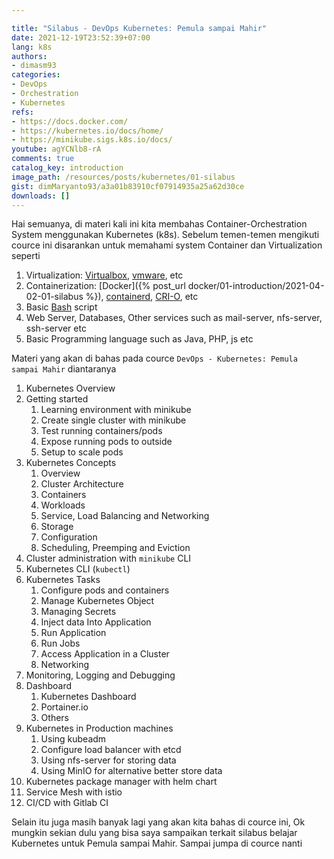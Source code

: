 ```yaml
---

title: "Silabus - DevOps Kubernetes: Pemula sampai Mahir"
date: 2021-12-19T23:52:39+07:00
lang: k8s
authors:
- dimasm93
categories:
- DevOps
- Orchestration
- Kubernetes
refs: 
- https://docs.docker.com/
- https://kubernetes.io/docs/home/
- https://minikube.sigs.k8s.io/docs/
youtube: agYCNlb8-rA
comments: true
catalog_key: introduction
image_path: /resources/posts/kubernetes/01-silabus
gist: dimMaryanto93/a3a01b83910cf07914935a25a62d30ce
downloads: []
---
```



Hai semuanya, di materi kali ini kita membahas Container-Orchestration System menggunakan Kubernetes (k8s). Sebelum temen-temen mengikuti cource ini disarankan untuk memahami system Container dan Virtualization seperti 

1. Virtualization: [Virtualbox](https://www.virtualbox.org/), [vmware](https://www.vmware.com/), etc
2. Containerization: [Docker]({% post_url docker/01-introduction/2021-04-02-01-silabus %}), [containerd](https://containerd.io/), [CRI-O](https://cri-o.io/), etc
3. Basic [Bash](https://www.gnu.org/software/bash/) script
4. Web Server, Databases, Other services such as mail-server, nfs-server, ssh-server etc
5. Basic Programming language such as Java, PHP, js etc

Materi yang akan di bahas pada cource `DevOps - Kubernetes: Pemula sampai Mahir` diantaranya

<!--more-->

1. Kubernetes Overview
2. Getting started
    1. Learning environment with minikube
    2. Create single cluster with minikube
    3. Test running containers/pods
    4. Expose running pods to outside
    5. Setup to scale pods
3. Kubernetes Concepts
    1. Overview
    2. Cluster Architecture
    3. Containers
    4. Workloads
    5. Service, Load Balancing and Networking
    6. Storage
    7. Configuration
    9. Scheduling, Preemping and Eviction
4. Cluster administration with `minikube` CLI
5. Kubernetes CLI (`kubectl`)
6. Kubernetes Tasks
    1. Configure pods and containers
    2. Manage Kubernetes Object
    3. Managing Secrets
    4. Inject data Into Application
    5. Run Application
    6. Run Jobs
    7. Access Application in a Cluster
    8. Networking
7. Monitoring, Logging and Debugging
8. Dashboard
    1. Kubernetes Dashboard
    2. Portainer.io
    3. Others
9. Kubernetes in Production machines
    1. Using kubeadm
    2. Configure load balancer with etcd
    3. Using nfs-server for storing data
    4. Using MinIO for alternative better store data
10. Kubernetes package manager with helm chart
11. Service Mesh with istio
12. CI/CD with Gitlab CI

Selain itu juga masih banyak lagi yang akan kita bahas di cource ini, Ok mungkin sekian dulu yang bisa saya sampaikan terkait silabus belajar Kubernetes untuk Pemula sampai Mahir. Sampai jumpa di cource nanti